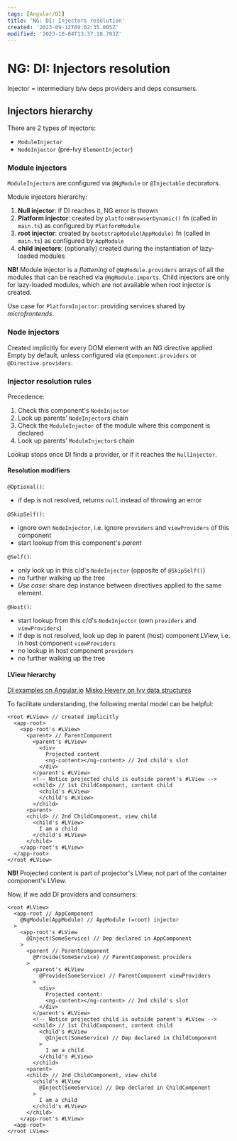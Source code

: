 ```yaml
---
tags: [Angular/DI]
title: 'NG: DI: Injectors resolution'
created: '2023-09-12T09:02:35.005Z'
modified: '2023-10-04T13:37:18.793Z'
---
```


# NG: DI: Injectors resolution

Injector = intermediary b/w deps providers and deps consumers.


## Injectors hierarchy

There are 2 types of injectors:
- `ModuleInjector`
- `NodeInjector` (pre-Ivy `ElementInjector`)


### Module injectors

`ModuleInjector`s are configured via `@NgModule` or `@Injectable` decorators.

Module injectors hierarchy:
1. **Null injector**: if DI reaches it, NG error is thrown
2. **Platform injector**: created by `platformBrowserDynamic()` fn (called in `main.ts`) as configured by `PlatformModule`
3. **root injector**: created by `bootstrapModule(AppModule)` fn (called in `main.ts`) as configured by `AppModule`
4. **child injectors**: (optionally) created during the instantiation of lazy-loaded modules

**NB!** Module injector is a _flattening_ of `@NgModule.providers` arrays of all the modules that can be reached via `@NgModule.imports`. Child injectors are only for lazy-loaded modules, which are not available when root injector is created.

Use case for `PlatformInjector`: providing services shared by _microfrontends_.


### Node injectors

Created implicitly for every DOM element with an NG directive applied.  
Empty by default, unless configured via `@Component.providers` or `@Directive.providers`.


### Injector resolution rules

Precedence:
1. Check this component's `NodeInjector`
2. Look up parents' `NodeInjector`s chain
3. Check the `ModuleInjector` of the module where this component is declared
4. Look up parents' `ModuleInjector`s chain

Lookup stops once DI finds a provider, or if it reaches the `NullInjector`.


#### Resolution modifiers

`@Optional()`:
- if dep is not resolved, returns `null` instead of throwing an error

`@SkipSelf()`:
- ignore own `NodeInjector`, i.e. ignore `providers` and `viewProviders` of this component
- start lookup from this component's _parent_

`@Self()`:
- only look up in this c/d's `NodeInjector` (opposite of `@SkipSelf()`)
- no further walking up the tree
- _Use case:_ share dep instance between directives applied to the same element.

`@Host()`:
- start lookup from this c/d's `NodeInjector` (own `providers` and `viewProviders`)
- if dep is not resolved, look up dep in parent (host) component LView, i.e. in host component `viewProviders`
- no lookup in host component `providers`
- no further walking up the tree


#### LView hierarchy

[DI examples on Angular.io](https://angular.io/guide/hierarchical-dependency-injection#providing-services-in-component)
[Misko Hevery on Ivy data structures](https://blog.angular.io/ivys-internal-data-structures-f410509c7480)

To facilitate understanding, the following mental model can be helpful:

```
<root #LView> // created implicitly
  <app-root>
    <app-root's #LView>
      <parent> // ParentComponent
        <parent's #LView>
          <div>
            Projected content
            <ng-content></ng-content> // 2nd child's slot
          </div>          
        </parent's #LView>
        <!-- Notice projected child is outside parent's #LView -->
        <child> // 1st ChildComponent, content child
          <child's #LView>
          </child's #LView>
        </child>
      <parent>
      <child> // 2nd ChildComponent, view child
        <child's #LView>
          I am a child
        </child's #LView>
      </child>
    </app-root's #LView>
  </app-root>
</root #LView>
```

**NB!** Projected content is part of projector's LView, not part of the container component's LView.

Now, if we add DI providers and consumers:

```
<root #LView>
  <app-root // AppComponent
    @NgModule(AppModule) // AppModule (=root) injector
  >
    <app-root's #LView
      @Inject(SomeService) // Dep declared in AppComponent
    >
      <parent // ParentComponent
        @Provide(SomeService) // ParentComponent providers
      >
        <parent's #LView
          @Provide(SomeService) // ParentComponent viewProviders
        >
          <div>
            Projected content:
            <ng-content></ng-content> // 2nd child's slot
          </div>
        </parent's #LView>
        <!-- Notice projected child is outside parent's #LView -->
        <child> // 1st ChildComponent, content child
          <child's #LView
            @Inject(SomeService) // Dep declared in ChildComponent
          >
            I am a child
          </child's #LView>
        </child>
      <parent>
      <child> // 2nd ChildComponent, view child
        <child's #LView
          @Inject(SomeService) // Dep declared in ChildComponent
        >
          I am a child
        </child's #LView>
      </child>
    </app-root's #LView>
  <app-root>
</root LView>
```
